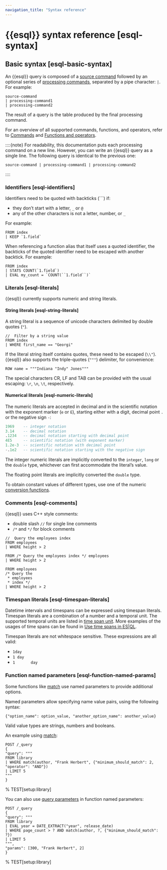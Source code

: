```yaml
---
navigation_title: "Syntax reference"
---
```


# {{esql}} syntax reference [esql-syntax]



## Basic syntax [esql-basic-syntax] 

An {{esql}} query is composed of a [source command](esql-commands.md) followed by an optional series of [processing commands](esql-commands.md), separated by a pipe character: `|`. For example:

```esql
source-command
| processing-command1
| processing-command2
```

The result of a query is the table produced by the final processing command.

For an overview of all supported commands, functions, and operators, refer to [Commands](esql-commands.md) and [Functions and operators](esql-functions-operators.md).

::::{note} 
For readability, this documentation puts each processing command on a new line. However, you can write an {{esql}} query as a single line. The following query is identical to the previous one:

```esql
source-command | processing-command1 | processing-command2
```

::::



### Identifiers [esql-identifiers] 

Identifiers need to be quoted with backticks (```) if:

* they don’t start with a letter, `_` or `@`
* any of the other characters is not a letter, number, or `_`

For example:

```esql
FROM index
| KEEP `1.field`
```

When referencing a function alias that itself uses a quoted identifier, the backticks of the quoted identifier need to be escaped with another backtick. For example:

```esql
FROM index
| STATS COUNT(`1.field`)
| EVAL my_count = `COUNT(``1.field``)`
```


### Literals [esql-literals] 

{{esql}} currently supports numeric and string literals.


#### String literals [esql-string-literals] 

A string literal is a sequence of unicode characters delimited by double quotes (`"`).

```esql
//  Filter by a string value
FROM index
| WHERE first_name == "Georgi"
```

If the literal string itself contains quotes, these need to be escaped (`\\"`). {{esql}} also supports the triple-quotes (`"""`) delimiter, for convenience:

```esql
ROW name = """Indiana "Indy" Jones"""
```

The special characters CR, LF and TAB can be provided with the usual escaping: `\r`, `\n`, `\t`, respectively.


#### Numerical literals [esql-numeric-literals] 

The numeric literals are accepted in decimal and in the scientific notation with the exponent marker (`e` or `E`), starting either with a digit, decimal point `.` or the negative sign `-`:

```sql
1969    -- integer notation
3.14    -- decimal notation
.1234   -- decimal notation starting with decimal point
4E5     -- scientific notation (with exponent marker)
1.2e-3  -- scientific notation with decimal point
-.1e2   -- scientific notation starting with the negative sign
```

The integer numeric literals are implicitly converted to the `integer`, `long` or the `double` type, whichever can first accommodate the literal’s value.

The floating point literals are implicitly converted the `double` type.

To obtain constant values of different types, use one of the numeric [conversion functions](esql-functions-operators.md#esql-type-conversion-functions).


### Comments [esql-comments] 

{{esql}} uses C++ style comments:

* double slash `//` for single line comments
* `/*` and `*/` for block comments

```esql
//  Query the employees index
FROM employees
| WHERE height > 2
```

```esql
FROM /* Query the employees index */ employees
| WHERE height > 2
```

```esql
FROM employees
/* Query the
 * employees
 * index */
| WHERE height > 2
```


### Timespan literals [esql-timespan-literals] 

Datetime intervals and timespans can be expressed using timespan literals. Timespan literals are a combination of a number and a temporal unit. The supported temporal units are listed in [time span unit](esql-time-spans.md#esql-time-spans-table). More examples of the usages of time spans can be found in [Use time spans in ES|QL](esql-time-spans.md).

Timespan literals are not whitespace sensitive. These expressions are all valid:

* `1day`
* `1 day`
* `1       day`


### Function named parameters [esql-function-named-params] 

Some functions like [match](esql-functions-operators.md#esql-match) use named parameters to provide additional options.

Named parameters allow specifying name value pairs, using the following syntax:

`{"option_name": option_value, "another_option_name": another_value}`

Valid value types are strings, numbers and booleans.

An example using [match](esql-functions-operators.md#esql-match):

```console
POST /_query
{
"query": """
FROM library
| WHERE match(author, "Frank Herbert", {"minimum_should_match": 2, "operator": "AND"})
| LIMIT 5
"""
}
```

%  TEST[setup:library]

You can also use [query parameters](esql-rest.md#esql-rest-params) in function named parameters:

```console
POST /_query
{
"query": """
FROM library
| EVAL year = DATE_EXTRACT("year", release_date)
| WHERE page_count > ? AND match(author, ?, {"minimum_should_match": ?})
| LIMIT 5
""",
"params": [300, "Frank Herbert", 2]
}
```

%  TEST[setup:library]

